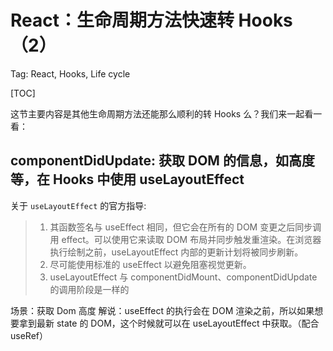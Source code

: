 # React：生命周期方法快速转 Hooks（2）
Tag: React, Hooks, Life cycle

[TOC]

这节主要内容是其他生命周期方法还能那么顺利的转 Hooks 么？我们来一起看一看：

## componentDidUpdate: 获取 DOM 的信息，如高度等，在 Hooks 中使用 useLayoutEffect

关于 `useLayoutEffect` 的官方指导:
> 1. 其函数签名与 useEffect 相同，但它会在所有的 DOM 变更之后同步调用 effect。可以使用它来读取 DOM 布局并同步触发重渲染。在浏览器执行绘制之前，useLayoutEffect 内部的更新计划将被同步刷新。
> 2. 尽可能使用标准的 useEffect 以避免阻塞视觉更新。
> 3. useLayoutEffect 与 componentDidMount、componentDidUpdate 的调用阶段是一样的

场景：获取 Dom 高度
解说：useEffect 的执行会在 DOM 渲染之前，所以如果想要拿到最新 state 的 DOM，这个时候就可以在 useLayoutEffect 中获取。（配合 useRef）
